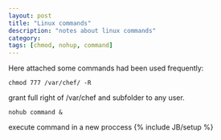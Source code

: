 ```yaml
---
layout: post
title: "Linux commands"
description: "notes about linux commands"
category: 
tags: [chmod, nohup, command]
---
```

Here attached some commands had been used frequently:

    chmod 777 /var/chef/ -R
grant full right of /var/chef and subfolder to any user.    

    nohub command &
execute command in a new proccess
{% include JB/setup %}
